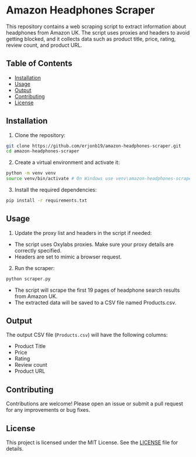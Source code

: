 # Amazon Headphones Scraper



This repository contains a web scraping script to extract information about headphones from Amazon UK. The script uses proxies and headers to avoid getting blocked, and it collects data such as product title, price, rating, review count, and product URL.



## Table of Contents



- [Installation](#installation)
- [Usage](#usage)
- [Output](#output)
- [Contributing](#contributing)
- [License](#license)



## Installation



1. Clone the repository:
```bash
git clone https://github.com/erjonb19/amazon-headphones-scraper.git
cd amazon-headphones-scraper
```



2. Create a virtual environment and activate it:
```bash
python -m venv venv
source venv/bin/activate # On Windows use venv\amazon-headphones-scraper\activate
```



3. Install the required dependencies:
```bash
pip install -r requirements.txt
```



## Usage



1. Update the proxy list and headers in the script if needed:
- The script uses Oxylabs proxies. Make sure your proxy details are correctly specified.
- Headers are set to mimic a browser request.



2. Run the scraper:
```bash
python scraper.py
```
- The script will scrape the first 19 pages of headphone search results from Amazon UK.
- The extracted data will be saved to a CSV file named Products.csv.



## Output



The output CSV file (`Products.csv`) will have the following columns:
- Product Title
- Price
- Rating
- Review count
- Product URL



## Contributing



Contributions are welcome! Please open an issue or submit a pull request for any improvements or bug fixes.



## License



This project is licensed under the MIT License. See the [LICENSE](LICENSE) file for details.
